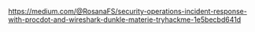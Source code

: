 


https://medium.com/@RosanaFS/security-operations-incident-response-with-procdot-and-wireshark-dunkle-materie-tryhackme-1e5becbd641d
